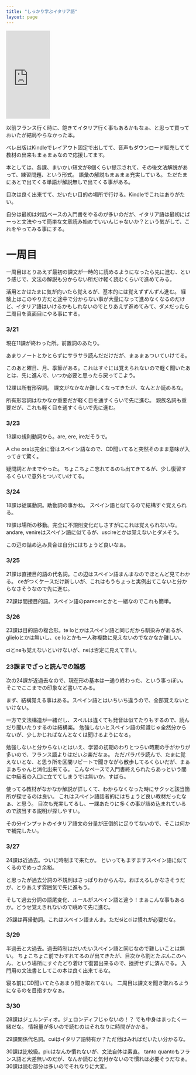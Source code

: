 ```yaml
---
title: "しっかり学ぶイタリア語"
layout: page	
---
```


<iframe style="width:120px;height:240px;" marginwidth="0" marginheight="0" scrolling="no" frameborder="0" src="https://rcm-fe.amazon-adsystem.com/e/cm?ref=qf_sp_asin_til&t=karino203-22&m=amazon&o=9&p=8&l=as1&IS1=1&detail=1&asins=493907644X&bc1=ffffff&lt1=_top&fc1=333333&lc1=0066c0&bg1=ffffff&f=ifr"> </iframe>

以前フランス行く時に、飽きてイタリア行く事もあるかもなぁ、と思って買っておいたが結局やらなかった本。

ベレ出版はKindleでレイアウト固定で出してて、音声もダウンロード販売してて教材の出来もまぁまぁなので応援してます。

本としては、各課、まいかい短文が8個くらい提示されて、その後文法解説があって、練習問題、という形式。
語彙の解説もまぁまぁ充実している。
ただたまにあとで出てくる単語が解説無しで出てくる事がある。

目次は良く出来てて、だいたい目的の場所で行ける。Kindleでこれはありがたい。

自分は最初は対話ベースの入門書をやるのが多いのだが、イタリア語は最初にばーっと文法やって簡単な文章読み始めていいんじゃないか？という気がして、これをやってみる事にする。

# 一周目

一周目はとりあえず最初の課文が一時的に読めるようになったら先に進む、という感じで、文法の解説も分からない所だけ軽く読むくらいで進めてみる。

活用とかはたまに気が向いたら覚えるが、基本的には覚えずずんずん進む。
経験上はこのやり方だと途中で分からない事が大量になって進めなくなるのだけど、イタリア語はいけるかもしれないのでとりあえず進めてみて、ダメだったら二周目を真面目にやる事にする。

### 3/21

現在11課が終わった所。前置詞のあたり。

あまりノートとかとらずにサラサラ読んだだけだが、まぁまぁついていけてる。

このあと曜日、月、季節がある。これはすぐには覚えられないので軽く聞いたあとは、先に進んで、いつか必要と思ったら戻ってこよう。

12課は所有形容詞。
課文がなかなか難しくなってきたが、なんとか読めるな。

所有形容詞はなかなか重要だが軽く目を通すくらいで先に進む。
親族名詞も重要だが、これも軽く目を通すくらいで先に進む。

### 3/23

13課の規則動詞から。are, ere, ireだそうで。

A che oraは完全に音はスペイン語なので、CD聞いてると突然そのまま意味が入ってきて驚く。

疑問詞とかまでやった。
ちょこちょこ忘れてるのも出てきてるが、少し復習するくらいで意外とついていけてる。

### 3/24

18課は従属動詞。助動詞の事かね。
スペイン語と似てるので結構すぐ覚えられる。

19課は場所の移動。完全に不規則変化だしさすがにこれは覚えられないな。
andare, venireはスペイン語に似てるが、uscireとかは覚えないとダメそう。

この辺の詰め込み具合は自分にはちょうど良いなぁ。

### 3/25

21課は直接目的語の代名詞。この辺はスペイン語まんまなのでほとんど見てわかる。
ceがつくケースだけ新しいが、これはもうちょっと実例出てこないと分からなさそうなので先に進む。

22課は間接目的語。スペイン語のparecerとかと一緒なのでこれも簡単。

### 3/26

23課は目的語の複合形。te loとかはスペイン語と同じだから馴染みがあるが、glieloとかは無いし、ce loとかも一人称複数に見えないのでなかなか難しい。

ciとneも覚えないといけないが、neは否定に見えて辛い。

### 23課までざっと読んでの雑感

次の24課が近過去なので、現在形の基本は一通り終わった、という事っぽい。
そこでここまでの印象など書いてみる。

まず、結構覚える事はある。スペイン語とはいちいち違うので、全部覚えないといけない。

一方で文法構造が一緒だし、スペルは違くても発音は似てたりもするので、読んだり聞いたりするのは結構楽。
勉強しないとスペイン語の知識じゃ全然分からないが、少しかじればなんとなくは聞けるようになる。

勉強しないと分からないとはいえ、学習の初期のわりとつらい時期の手がかりが多いので、フランス語よりはだいぶ楽だなぁ。
ただパラパラ読んで、たまに覚えないとな、と思う所を区間リピートで聞きながら散歩してるくらいだが、まぁまぁちゃんと消化出来てる。
こんなペースで入門書終えられたらあっという間に中級者の入口に立ててしまうでは無いか。すばら。

使ってる教材がなかなか解説が詳しくて、わからなくなった時にサクッと該当箇所が探せるのは良い。
これはスペイン語話者的にはちょうど良い教材だったなぁ、と思う。
目次も充実してるし、一課あたりに多くの事が詰め込まれているので該当する説明が探しやすい。

その分インプットのイタリア語文の分量が圧倒的に足りてないので、そこは何かで補完したい。

### 3/27

24課は近過去。ついに時制まで来たか。
といってもますますスペイン語に似てくるのでめっさ余裕。

と思ったが過去分詞の不規則はさっぱりわからんな。おぼえるしかなさそうだが、とりあえず雰囲気で先に進もう。

そして過去分詞の語尾変化、ルールがスペイン語と違う！まぁこんな事もあるか。どうせ覚えきれないので眺めて先に進む。

25課は再帰動詞。これはスペイン語まんま。ただsiとciは慣れが必要だな。

### 3/29

半過去と大過去。過去時制はだいたいスペイン語と同じなので難しいことは無い。
ちょこちょこ前でわすれてるのが出てきたが、目次から割とたぶんこのへん、という場所にすぐたどり着けて復習出来るので、挫折せずに済んでる。
入門用の文法書としてこの本は良く出来てるな。

寝る前にCD聞いてたらあまり聞き取れてない。
二周目は課文を聞き取れるようになるのを目指すかなぁ。

### 3/30

28課はジェルンディオ。ジェロンディフじゃないの！？
でも中身はまったく一緒だな。
情報量が多いので読むのはそれなりに時間がかかる。

29課関係代名詞。cuiはイタリア語特有か？ただ他はみればだいたい分かるな。

30課は比較級。piuはなんか慣れないが、文法自体は素直。
tanto quantoもフランス語と大差無いのだが、なんか読むと気付かないので慣れは必要そうだなぁ。
30課は読む部分は多いのでそれなりに大変。

